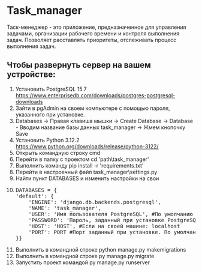 # Task_manager
Таск-менеджер - это приложение, предназначенное для управления задачами, организации рабочего времени и контроля
выполнения задач. Позволяет расставлять приоритеты, отслеживать процесс выполнения задач.

## Чтобы развернуть сервер на вашем устройстве:

1. Установить PostgreSQL 15.7 https://www.enterprisedb.com/downloads/postgres-postgresql-downloads
2. Зайти в pgAdmin на своем компьютере с помощью пароля, указанного при установке.
3. Databases -> Правая клавиша мышки -> Create Database -> Database - Вводим название базы данных task_manager -> Жмем кнопочку Save
5. Установить Python 3.12.2 https://www.python.org/downloads/release/python-3122/
6. Открыть командную строку cmd
7. Перейти в папку с проектом cd 'path\task_manager'
8. Выполнить команду pip install -r 'requirements.txt'
9. Перейти в настроечный файл task_manager\settings.py
10. Найти пункт DATABASES и изменить настройки на свои
11. <pre>DATABASES = {
    'default': {
        'ENGINE': 'django.db.backends.postgresql',
        'NAME': 'task_manager',
        'USER': 'Имя пользователя PostgreSQL', #По умолчанию пользователь: postgres
        'PASSWORD': 'Пароль, заданный при установке PostgreSQL',
        'HOST': 'HOST', #Если на своей машине: localhost
        'PORT': PORT #Порт заданный при установке. По умолчанию: 5432
    }}</pre>
12. Выполнить в командной строке python manage.py makemigrations
13. Выполнить в командной строке py manage.py migrate   
14. Запустить проект командой py manage.py runserver



